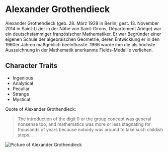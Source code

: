 # Alexander Grothendieck
Alexander Grothendieck (geb. 28. März 1928 in Berlin; gest. 13. November 2014 in Saint-Lizier in der Nähe von Saint-Girons, Département Ariège) war ein deutschstämmiger französischer Mathematiker. Er war Begründer einer eigenen Schule der algebraischen Geometrie, deren Entwicklung er in den 1960er Jahren maßgeblich beeinflusste. 1966 wurde ihm die als höchste Auszeichnung in der Mathematik anerkannte Fields-Medaille verliehen.
## Character Traits
* Ingenious
* Analytical
* Peculiar
* Strange
* Mystical

Quote of Alexander Grothendieck:
> The introduction of the digit 0 or the group concept 
> was general nonsense too, and mathematics was more 
> or less stagnating for thousands of years because 
> nobody was around to take such childish steps...

![Picture of Alexander Grothendieck](https://upload.wikimedia.org/wikipedia/commons/e/ef/Alexander_Grothendieck.jpg "Alexander Grothendieck")
